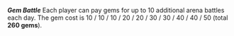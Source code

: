 ***Gem Battle***
Each player can pay gems for up to 10 additional arena battles each day. The gem cost is 10 / 10 / 10 / 20 / 20 / 30 / 30 / 40 / 40 / 50 (total **260 gems**).